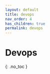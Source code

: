 ```yaml
---
layout: default
title: devops
nav_order: 4
has_children: true
permalink: devops
---
```


# Devops
{: .no_toc }


